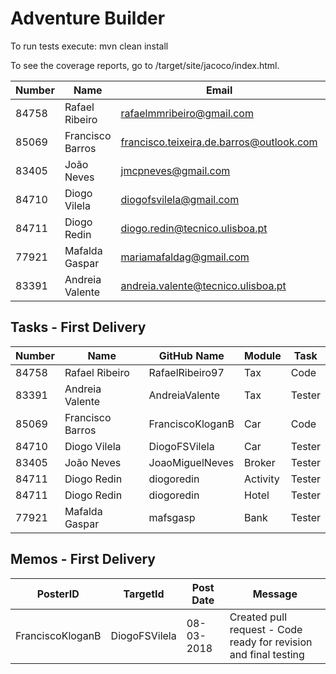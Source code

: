 # Adventure Builder

To run tests execute: mvn clean install

To see the coverage reports, go to <module name>/target/site/jacoco/index.html.


|   Number   |          Name           |                 Email                    |   Name GitHUb   | Grupo |
| ---------- | ----------------------- | -----------------------------------------| ----------------| ----- |
| 84758      | Rafael Ribeiro          | rafaelmmribeiro@gmail.com                | RafaelRibeiro97 |   17  |
| 85069      | Francisco Barros        | francisco.teixeira.de.barros@outlook.com | FranciscoKloganB|   17  |
| 83405      | João Neves              | jmcpneves@gmail.com                      | JoaoMiguelNeves |   17  |
| 84710      | Diogo Vilela            | diogofsvilela@gmail.com                  | DiogoFSVilela   |   17  |
| 84711      | Diogo Redin             | diogo.redin@tecnico.ulisboa.pt           | diogoredin      |   17  |
| 77921      | Mafalda Gaspar          | mariamafaldag@gmail.com                  | mafsgasp        |   17  |
| 83391      | Andreia Valente         | andreia.valente@tecnico.ulisboa.pt       | AndreiaValente  |   17  |


## Tasks - First Delivery  

|   Number   |          Name           |   GitHub Name   | Module |   Task   |
| ---------- | ----------------------- | ----------------| ------ | -------- |
| 84758      | Rafael Ribeiro          | RafaelRibeiro97 |   Tax  |   Code   |
| 83391      | Andreia Valente         | AndreiaValente  |   Tax  |  Tester  |
| 85069      | Francisco Barros        | FranciscoKloganB|   Car  |   Code   |
| 84710      | Diogo Vilela            | DiogoFSVilela   |   Car  |  Tester  |
| 83405      | João Neves              | JoaoMiguelNeves | Broker |  Tester  |
| 84711      | Diogo Redin             | diogoredin      |Activity|  Tester  |
| 84711      | Diogo Redin             | diogoredin      |  Hotel |  Tester  |
| 77921      | Mafalda Gaspar          | mafsgasp        |  Bank  |  Tester  |

## Memos - First Delivery

|        PosterID     |         TargetId        |   Post Date     |                              Message                             |
| --------------------| ----------------------- | ----------------| -----------------------------------------------------------------|
| FranciscoKloganB    | DiogoFSVilela           | 08-03-2018      | Created pull request - Code ready for revision and final testing |